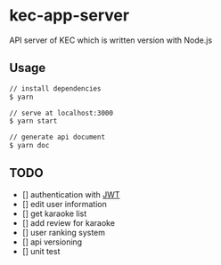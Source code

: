 # kec-app-server
API server of KEC which is written version with Node.js

## Usage
```bash
// install dependencies
$ yarn

// serve at localhost:3000
$ yarn start

// generate api document
$ yarn doc
```

## TODO
- [] authentication with [JWT](https://jwt.io/)
- [] edit user information
- [] get karaoke list
- [] add review for karaoke
- [] user ranking system
- [] api versioning
- [] unit test
